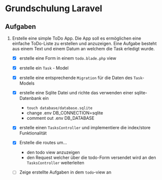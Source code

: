 # Grundschulung Laravel
## Aufgaben
1. Erstelle eine simple ToDo App. Die App soll es ermöglichen eine einfache ToDo-Liste zu erstellen 
   und anzuzeigen. Eine Aufgabe besteht aus einem Text und einem Datum an welchem die Task erledigt wurde.
    - [x] erstelle eine Form in einem `todo.blade.php` view
    - [x] erstelle ein `Task` - Model
    - [x] erstelle eine entsprechende `Migration` für die Daten des `Task`-Models
    - [x] erstelle eine Sqlite Datei und richte das verwenden einer sqlite-Datenbank ein
        + `touch database/database.sqlite`
        + change .env DB_CONNECTION=sqlite
        + comment out .env DB_DATABASE
    - [x] erstelle einen `TasksController` und implementiere die index/store Funktionalität
    - [x] Erstelle die routes um...
        + den todo view anzuzeigen
        + den Request welcher über die todo-Form versendet wird an den `TasksController` weiterleiten
    - [ ] Zeige erstellte Aufgaben in dem `todo`-view an
    
    